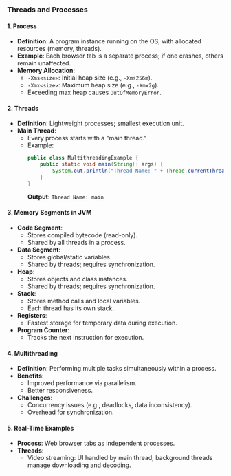 ### Threads and Processes

#### **1. Process**
- **Definition**: A program instance running on the OS, with allocated resources (memory, threads).
- **Example**: Each browser tab is a separate process; if one crashes, others remain unaffected.
- **Memory Allocation**:
  - `-Xms<size>`: Initial heap size (e.g., `-Xms256m`).
  - `-Xmx<size>`: Maximum heap size (e.g., `-Xmx2g`).
  - Exceeding max heap causes `OutOfMemoryError`.

#### **2. Threads**
- **Definition**: Lightweight processes; smallest execution unit.
- **Main Thread**:
  - Every process starts with a "main thread."
  - Example:
    ```java
    public class MultithreadingExample {
        public static void main(String[] args) {
            System.out.println("Thread Name: " + Thread.currentThread().getName());
        }
    }
    ```
    **Output**: `Thread Name: main`

#### **3. Memory Segments in JVM**
- **Code Segment**:
  - Stores compiled bytecode (read-only).
  - Shared by all threads in a process.
- **Data Segment**:
  - Stores global/static variables.
  - Shared by threads; requires synchronization.
- **Heap**:
  - Stores objects and class instances.
  - Shared by threads; requires synchronization.
- **Stack**:
  - Stores method calls and local variables.
  - Each thread has its own stack.
- **Registers**:
  - Fastest storage for temporary data during execution.
- **Program Counter**:
  - Tracks the next instruction for execution.

#### **4. Multithreading**
- **Definition**: Performing multiple tasks simultaneously within a process.
- **Benefits**:
  - Improved performance via parallelism.
  - Better responsiveness.
- **Challenges**:
  - Concurrency issues (e.g., deadlocks, data inconsistency).
  - Overhead for synchronization.

#### **5. Real-Time Examples**
- **Process**: Web browser tabs as independent processes.
- **Threads**:
  - Video streaming: UI handled by main thread; background threads manage downloading and decoding.

